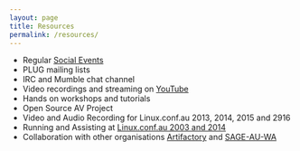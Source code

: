 ```yaml
---
layout: page
title: Resources
permalink: /resources/
---
```


* Regular [Social Events](http://plug.org.au/events/)
* PLUG mailing lists
* IRC and Mumble chat channel
* Video recordings and streaming on [YouTube](https://www.youtube.com/user/PerthLinuxUsersGroup) 
* Hands on workshops and tutorials
* Open Source AV Project
* Video and Audio Recording for Linux.conf.au 2013, 2014, 2015 and 2916
* Running and Assisting at [Linux.conf.au  2003 and 2014](http://linux.org.au)
* Collaboration with other organisations [Artifactory](http://artifactory.org.au/) and [SAGE-AU-WA](https://www.meetup.com/SAGE-AU-WA/)
